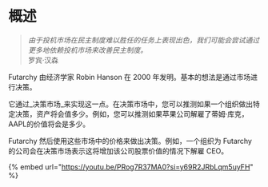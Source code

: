 # 概述
> _由于投机市场在民主制度难以胜任的任务上表现出色，我们可能会尝试通过更多地依赖投机市场来改善民主制度。_\
> 罗宾·汉森

Futarchy 由经济学家 Robin Hanson 在 2000 年发明。基本的想法是通过市场进行决策。

它通过_决策市场_来实现这一点。在决策市场中，您可以推测如果一个组织做出特定决策，资产将会值多少。例如，您可以推测如果苹果公司解雇了蒂姆·库克，AAPL的价值将会是多少。

Futarchy 然后使用这些市场中的价格来做出决策。例如，一个组织为 Futarchy 的公司会在决策市场表示这将增加该公司股票价值的情况下解雇 CEO。&#x20;

{% embed url="https://youtu.be/PRog7R37MA0?si=y69R2JRbLqm5uyFH" %}
